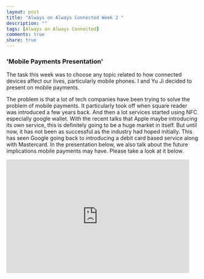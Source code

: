 ```yaml
---
layout: post
title: "Always on Always Connected Week 2 "
description: ""
tags: [Always on Always Connected]
comments: true  
share: true
---
```


### 'Mobile Payments Presentation'

The task this week was to choose any topic related to how connected devices affect our lives, particularly mobile phones. I and Yu Ji decided to present on mobile payments.

The problem is that a lot of tech companies have been trying to solve the problem of mobile payments. It particularly took off when square reader was introduced a few years back. And then a lot services started using NFC especially google wallet. With the recent talks that Apple maybe introducing its own service, this is definitely going to be a huge market in itself. But until now, it has not been as successful as the industry had hoped initially. This has seen Google going back to introducing a debit card based service along with Mastercard. In the presentation below, we also talk about the future implications mobile payments may have. Please take a look at it below.

<iframe src="https://docs.google.com/presentation/d/1w51Qr0uN__kfrVuh0B0rLsCLV5Q9TKDbLcDDlu2nFZY/embed?start=false&loop=false&delayms=3000" frameborder="0" width="480" height="299" allowfullscreen="true" mozallowfullscreen="true" webkitallowfullscreen="true"></iframe>